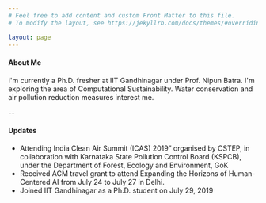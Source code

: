 ```yaml
---
# Feel free to add content and custom Front Matter to this file.
# To modify the layout, see https://jekyllrb.com/docs/themes/#overriding-theme-defaults

layout: page
---
```


#### About Me
I'm currently a Ph.D. fresher at IIT Gandhinagar under Prof. Nipun Batra. I'm exploring the area of Computational Sustainability. Water conservation and air pollution reduction measures interest me. 

--

#### Updates

- Attending India Clean Air Summit (ICAS) 2019” organised by CSTEP, in collaboration with Karnataka State Pollution Control Board (KSPCB), under the Department of Forest, Ecology and Environment, GoK
- Received ACM travel grant to attend Expanding the Horizons of Human-Centered AI from July 24 to July 27 in Delhi. 
- Joined IIT Gandhinagar as a Ph.D. student on July 29, 2019


